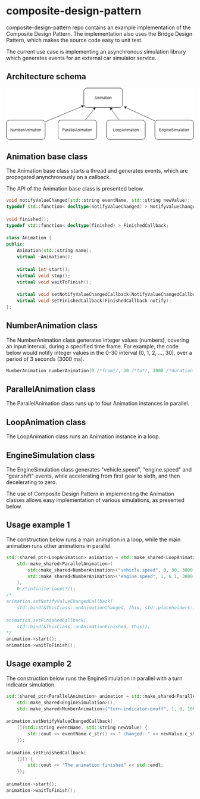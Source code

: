# composite-design-pattern

composite-design-pattern repo contains an example implementation of the Composite Design Pattern. The implementation also uses the Bridge Design Pattern, which makes the source code easy to unit test. 

The current use case is implementing an asynchronous simulation library which generates events for an external car simulator service.


Architecture schema
-------------------

![Animation classes](animation-classes.png)


Animation base class
--------------------

The Animation base class starts a thread and generates events, which are propagated anynchronously on a callback.

The API of the Animation base class is presented below.

~~~cpp
void notifyValueChanged(std::string eventName, std::string newValue);
typedef std::function< decltype(notifyValueChanged) > NotifyValueChangedCallback;

void finished();
typedef std::function< decltype(finished) > FinishedCallback;

class Animation {
public:
	Animation(std::string name);
	virtual ~Animation();

	virtual int start();
	virtual void stop();
	virtual void waitToFinish();

	virtual void setNotifyValueChangedCallback(NotifyValueChangedCallback notify);
	virtual void setFinishedCallback(FinishedCallback notify);
};
~~~


NumberAnimation class
---------------------

The NumberAnimation class generates integer values (numbers), covering an input interval, during a specified time frame. 
For example, the code below would notify integer values in the 0-30 interval (0, 1, 2, ..., 30), over a period of 3 seconds (3000 ms).

~~~cpp
NumberAnimation numberAnimation(0 /*from*/, 30 /*to*/, 3000 /*duration in milliseconds*/);
~~~


ParallelAnimation class
-----------------------

The ParallelAnimation class runs up to four Animation instances in parallel.


LoopAnimation class
-------------------

The LoopAnimation class runs an Animation instance in a loop.


EngineSimulation class
----------------------

The EngineSimulation class generates "vehicle.speed", "engine.speed" and "gear.shift" events, while accelerating from first gear to sixth, and then decelerating to zero.

The use of Composite Design Pattern in implementing the Animation classes allows easy implementation of various simulations, as presented below.


Usage example 1
---------------

The construction below runs a main animation in a loop, while the main animation runs other animations in parallel. 

~~~cpp
std::shared_ptr<LoopAnimation> animation = std::make_shared<LoopAnimation>(
	std::make_shared<ParallelAnimation>(
		std::make_shared<NumberAnimation>("vehicle.speed", 0, 30, 3000), 
		std::make_shared<NumberAnimation>("engine.speed", 1, 6.1, 3000, 1)); 
	),
	0 /*infinite loops*/);
/*
animation.setNotifyValueChangedCallback(
	std::bind(&ThisClass::onAnimationChanged, this, std::placeholders::_1, std::placeholders::_2));

animation.setFinishedCallback(
	std::bind(&ThisClass::onAnimationFinished, this));
*/
animation->start();
animation->waitToFinish();
~~~


Usage example 2
---------------

The construction below runs the EngineSimulation in parallel with a turn indicator simulation.

~~~cpp
std::shared_ptr<ParallelAnimation> animation = std::make_shared<ParallelAnimation>(
	std::make_shared<EngineSimulation>(), 
	std::make_shared<NumberAnimation>("turn-indicator-onoff", 1, 0, 10000) /* send 1 = turn-indicator-on, sleep 10 seconds, send 0 = turn-indicator-off */);

animation.setNotifyValueChangedCallback(
	[](std::string eventName, std::string newValue) {
		std::cout << eventName.c_str() << " changed: " << newValue.c_str() << std::endl;
	});

animation.setFinishedCallback(
	[]() {
		std::cout << "The animation finished" << std::endl;
	});

animation->start();
animation->waitToFinish();
~~~
